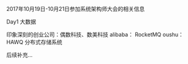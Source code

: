 2017年10月19日-10月21日参加系统架构师大会的相关信息

Day1  大数据

印象深刻的创业公司：偶数科技、数美科技
alibaba： RocketMQ 
oushu：HAWQ
分布式存储系统

后续补充...

